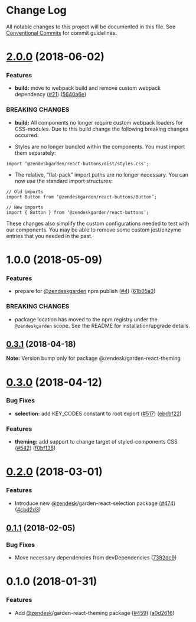 # Change Log

All notable changes to this project will be documented in this file.
See [Conventional Commits](https://conventionalcommits.org) for commit guidelines.

<a name="2.0.0"></a>
# [2.0.0](https://github.com/zendeskgarden/react-components/compare/@zendeskgarden/react-theming@1.0.0...@zendeskgarden/react-theming@2.0.0) (2018-06-02)


### Features

* **build:** move to webpack build and remove custom webpack dependency ([#21](https://github.com/zendeskgarden/react-components/issues/21)) ([5640a6e](https://github.com/zendeskgarden/react-components/commit/5640a6e))


### BREAKING CHANGES

* **build:** All components no longer require custom webpack loaders for CSS-modules. Due to this build change the following breaking changes occurred:

* Styles are no longer bundled within the components. You must import them separately:

```
import ‘@zendeskgarden/react-buttons/dist/styles.css';
```

* The relative, “flat-pack” import paths are no longer necessary. You can now use the standard import structures:

```
// Old imports
import Button from ‘@zendeskgarden/react-buttons/Button’;

// New imports
import { Button } from ‘@zendeskgarden/react-buttons’;
```

These changes also simplify the custom configurations needed to test with our components. You may be able to remove some custom jest/enzyme entries that you needed in the past.




<a name="1.0.0"></a>
# 1.0.0 (2018-05-09)


### Features

* prepare for [@zendeskgarden](https://github.com/zendeskgarden) npm publish ([#4](https://github.com/zendeskgarden/react-components/issues/4)) ([61b05a3](https://github.com/zendeskgarden/react-components/commit/61b05a3))


### BREAKING CHANGES

* package location has moved to the npm registry under the `@zendeskgarden` scope. See the README for installation/upgrade details.




<a name="0.3.1"></a>
## [0.3.1](https://github.com/zendeskgarden/react-components/compare/@zendesk/garden-react-theming@0.3.0...@zendesk/garden-react-theming@0.3.1) (2018-04-18)




**Note:** Version bump only for package @zendesk/garden-react-theming

<a name="0.3.0"></a>
# [0.3.0](https://github.com/zendeskgarden/react-components/compare/@zendesk/garden-react-theming@0.2.0...@zendesk/garden-react-theming@0.3.0) (2018-04-12)


### Bug Fixes

* **selection:** add KEY_CODES constant to root export ([#517](https://github.com/zendeskgarden/react-components/issues/517)) ([ebcbf22](https://github.com/zendeskgarden/react-components/commit/ebcbf22))


### Features

* **theming:** add support to change target of styled-components CSS ([#542](https://github.com/zendeskgarden/react-components/issues/542)) ([f0bf138](https://github.com/zendeskgarden/react-components/commit/f0bf138))




<a name="0.2.0"></a>
# [0.2.0](https://github.com/zendeskgarden/react-components/compare/@zendesk/garden-react-theming@0.1.1...@zendesk/garden-react-theming@0.2.0) (2018-03-01)


### Features

* Introduce new [@zendesk](https://github.com/zendesk)/garden-react-selection package ([#474](https://github.com/zendeskgarden/react-components/issues/474)) ([4cbd2d3](https://github.com/zendeskgarden/react-components/commit/4cbd2d3))




<a name="0.1.1"></a>

## [0.1.1](https://github.com/zendeskgarden/react-components/compare/@zendesk/garden-react-theming@0.1.0...@zendesk/garden-react-theming@0.1.1) (2018-02-05)

### Bug Fixes

* Move necessary dependencies from devDependencies ([7382dc9](https://github.com/zendeskgarden/react-components/commit/7382dc9))

<a name="0.1.0"></a>

# 0.1.0 (2018-01-31)

### Features

* Add [@zendesk](https://github.com/zendesk)/garden-react-theming package ([#459](https://github.com/zendeskgarden/react-components/issues/459)) ([a0d2616](https://github.com/zendeskgarden/react-components/commit/a0d2616))
